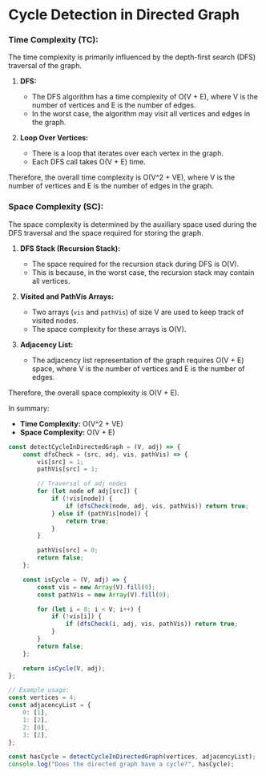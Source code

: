 # Cycle Detection in Directed Graph

### Time Complexity (TC):

The time complexity is primarily influenced by the depth-first search (DFS) traversal of the graph.

1. **DFS:**
   - The DFS algorithm has a time complexity of O(V + E), where V is the number of vertices and E is the number of edges.
   - In the worst case, the algorithm may visit all vertices and edges in the graph.

2. **Loop Over Vertices:**
   - There is a loop that iterates over each vertex in the graph.
   - Each DFS call takes O(V + E) time.

Therefore, the overall time complexity is O(V^2 + VE), where V is the number of vertices and E is the number of edges in the graph.

### Space Complexity (SC):

The space complexity is determined by the auxiliary space used during the DFS traversal and the space required for storing the graph.

1. **DFS Stack (Recursion Stack):**
   - The space required for the recursion stack during DFS is O(V).
   - This is because, in the worst case, the recursion stack may contain all vertices.

2. **Visited and PathVis Arrays:**
   - Two arrays (`vis` and `pathVis`) of size V are used to keep track of visited nodes.
   - The space complexity for these arrays is O(V).

3. **Adjacency List:**
   - The adjacency list representation of the graph requires O(V + E) space, where V is the number of vertices and E is the number of edges.

Therefore, the overall space complexity is O(V + E).

In summary:
- **Time Complexity:** O(V^2 + VE)
- **Space Complexity:** O(V + E)

```javascript
const detectCycleInDirectedGraph = (V, adj) => {
    const dfsCheck = (src, adj, vis, pathVis) => {
        vis[src] = 1;
        pathVis[src] = 1;

        // Traversal of adj nodes
        for (let node of adj[src]) {
            if (!vis[node]) {
                if (dfsCheck(node, adj, vis, pathVis)) return true;
            } else if (pathVis[node]) {
                return true;
            }
        }

        pathVis[src] = 0;
        return false;
    };

    const isCycle = (V, adj) => {
        const vis = new Array(V).fill(0);
        const pathVis = new Array(V).fill(0);

        for (let i = 0; i < V; i++) {
            if (!vis[i]) {
                if (dfsCheck(i, adj, vis, pathVis)) return true;
            }
        }
        return false;
    };

    return isCycle(V, adj);
};

// Example usage:
const vertices = 4;
const adjacencyList = {
    0: [1],
    1: [2],
    2: [0],
    3: [2],
};

const hasCycle = detectCycleInDirectedGraph(vertices, adjacencyList);
console.log("Does the directed graph have a cycle?", hasCycle);
```

